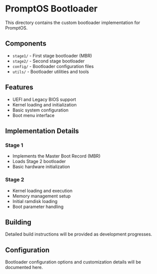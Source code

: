 # PromptOS Bootloader

This directory contains the custom bootloader implementation for PromptOS.

## Components

- `stage1/` - First stage bootloader (MBR)
- `stage2/` - Second stage bootloader
- `config/` - Bootloader configuration files
- `utils/` - Bootloader utilities and tools

## Features

- UEFI and Legacy BIOS support
- Kernel loading and initialization
- Basic system configuration
- Boot menu interface

## Implementation Details

### Stage 1
- Implements the Master Boot Record (MBR)
- Loads Stage 2 bootloader
- Basic hardware initialization

### Stage 2
- Kernel loading and execution
- Memory management setup
- Initial ramdisk loading
- Boot parameter handling

## Building

Detailed build instructions will be provided as development progresses.

## Configuration

Bootloader configuration options and customization details will be documented here.